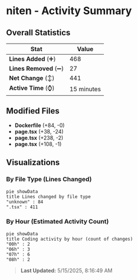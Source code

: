 # niten - Activity Summary 

## Overall Statistics

| Stat                   | Value                                                             |
| ---------------------- | ----------------------------------------------------------------- |
| **Lines Added** (➕)   | 468                                          |
| **Lines Removed** (➖) | 27                                        |
| **Net Change** (↕)    | 441                |
| **Active Time** (⌚)   | 15 minutes |


## Modified Files
- **Dockerfile** (+84, -0)
- **page.tsx** (+38, -24)
- **page.tsx** (+238, -2)
- **page.tsx** (+108, -1)

## Visualizations

### By File Type (Lines Changed)

```mermaid
pie showData
title Lines changed by file type
"unknown" : 84
".tsx" : 411
```

### By Hour (Estimated Activity Count)

```mermaid
pie showData
title Coding activity by hour (count of changes)
"00h" : 2
"06h" : 3
"07h" : 6
"08h" : 2
```


> **Last Updated:** 5/15/2025, 8:16:49 AM
